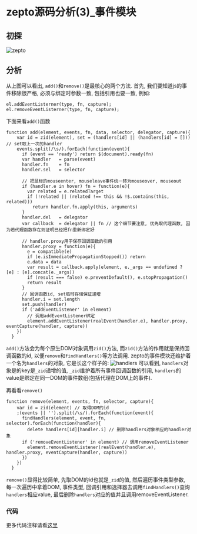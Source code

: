 # zepto源码分析(3)_事件模块

## 初探
![zepto](http://i1.tietuku.com/ffb7abaa0ac75307.png)

## 分析
从上图可以看出, `add()`和`remove()`是最核心的两个方法.
首先, 我们要知道js的事件移除很严格, 必须与绑定时参数一致, 包括引用也要一致, 例如:
```
el.addEventListerner(type, fn, capture);
el.removeEventListerner(type, fn, capture);
```
下面来看`add()`函数
```
function add(element, events, fn, data, selector, delegator, capture){
    var id = zid(element), set = (handlers[id] || (handlers[id] = [])) // set取上一次的handler
    events.split(/\s/).forEach(function(event){
      if (event == 'ready') return $(document).ready(fn)
      var handler   = parse(event)
      handler.fn    = fn
      handler.sel   = selector
 
      // 把鼠标的mouseenter, mouseleave事件统一转为mouseover, mouseout
      if (handler.e in hover) fn = function(e){
        var related = e.relatedTarget
        if (!related || (related !== this && !$.contains(this, related)))
          return handler.fn.apply(this, arguments)
      }
      handler.del   = delegator
      var callback  = delegator || fn // 这个细节要注意, 优先取代理函数, 因为若代理函数存在则证明已经把fn重新绑定好
 
      // handler.proxy用于保存回调函数的引用
      handler.proxy = function(e){
        e = compatible(e)
        if (e.isImmediatePropagationStopped()) return
        e.data = data
        var result = callback.apply(element, e._args == undefined ? [e] : [e].concat(e._args))
        if (result === false) e.preventDefault(), e.stopPropagation()
        return result
      }
      // 回调函数id, set临时存储保证递增
      handler.i = set.length
      set.push(handler)
      if ('addEventListener' in element)
        // 调用addEventListener绑定
        element.addEventListener(realEvent(handler.e), handler.proxy, eventCapture(handler, capture))
    })
  }
```
`add()`方法会为每个原生DOM对象调用`zid()`方法, 而`zid()`方法的作用就是保持回调函数的id, 以便`remove`和`findHandlers()`等方法调用.
zepto的事件模块还维护着一个名为`handlers`的对象, 它是长这个样子的:
![handlers](http://i1.tietuku.com/89515a4e76cef668.png)
可以看到, `handlers`对象是的key是`_zid`递增的值, `_zid`维护着所有事件回调函数的引用, `handlers`的value是绑定在同一DOM的事件数组(包括代理在DOM上的事件).

再看看`remove()`
```
function remove(element, events, fn, selector, capture){
    var id = zid(element) // 取得DOM的id
    ;(events || '').split(/\s/).forEach(function(event){
      findHandlers(element, event, fn, selector).forEach(function(handler){
        delete handlers[id][handler.i] // 删除handlers对象相应的handler对象
      if ('removeEventListener' in element) // 调用removeEventListener
        element.removeEventListener(realEvent(handler.e), handler.proxy, eventCapture(handler, capture))
      })
    })
  }
```
`remove()`显得比较简单, 先取DOM的id也就是`_zid`的值, 然后遍历事件类型参数, 每一次遍历中拿着DOM, 事件类型, 回调引用和选择器去调用`findHandlers()`查询`handlers`相应value, 最后删除`handlers`对应的值并且调用removeEventListener. 

### 代码
更多代码注释请看[这里](https://github.com/leolin1229/zepto/blob/master/src/note_event.js)